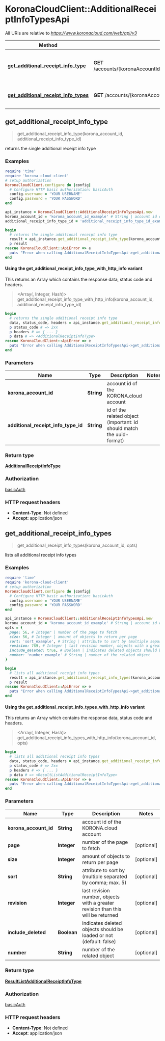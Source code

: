 # KoronaCloudClient::AdditionalReceiptInfoTypesApi

All URIs are relative to *https://www.koronacloud.com/web/api/v3*

| Method | HTTP request | Description |
| ------ | ------------ | ----------- |
| [**get_additional_receipt_info_type**](AdditionalReceiptInfoTypesApi.md#get_additional_receipt_info_type) | **GET** /accounts/{koronaAccountId}/additionalReceiptInfoTypes/{additionalReceiptInfoTypeId} | returns the single additional receipt info type |
| [**get_additional_receipt_info_types**](AdditionalReceiptInfoTypesApi.md#get_additional_receipt_info_types) | **GET** /accounts/{koronaAccountId}/additionalReceiptInfoTypes | lists all additional receipt info types |


## get_additional_receipt_info_type

> <AdditionalReceiptInfoType> get_additional_receipt_info_type(korona_account_id, additional_receipt_info_type_id)

returns the single additional receipt info type

### Examples

```ruby
require 'time'
require 'korona-cloud-client'
# setup authorization
KoronaCloudClient.configure do |config|
  # Configure HTTP basic authorization: basicAuth
  config.username = 'YOUR USERNAME'
  config.password = 'YOUR PASSWORD'
end

api_instance = KoronaCloudClient::AdditionalReceiptInfoTypesApi.new
korona_account_id = 'korona_account_id_example' # String | account id of the KORONA.cloud account
additional_receipt_info_type_id = 'additional_receipt_info_type_id_example' # String | id of the related object (important: id should match the uuid-format)

begin
  # returns the single additional receipt info type
  result = api_instance.get_additional_receipt_info_type(korona_account_id, additional_receipt_info_type_id)
  p result
rescue KoronaCloudClient::ApiError => e
  puts "Error when calling AdditionalReceiptInfoTypesApi->get_additional_receipt_info_type: #{e}"
end
```

#### Using the get_additional_receipt_info_type_with_http_info variant

This returns an Array which contains the response data, status code and headers.

> <Array(<AdditionalReceiptInfoType>, Integer, Hash)> get_additional_receipt_info_type_with_http_info(korona_account_id, additional_receipt_info_type_id)

```ruby
begin
  # returns the single additional receipt info type
  data, status_code, headers = api_instance.get_additional_receipt_info_type_with_http_info(korona_account_id, additional_receipt_info_type_id)
  p status_code # => 2xx
  p headers # => { ... }
  p data # => <AdditionalReceiptInfoType>
rescue KoronaCloudClient::ApiError => e
  puts "Error when calling AdditionalReceiptInfoTypesApi->get_additional_receipt_info_type_with_http_info: #{e}"
end
```

### Parameters

| Name | Type | Description | Notes |
| ---- | ---- | ----------- | ----- |
| **korona_account_id** | **String** | account id of the KORONA.cloud account |  |
| **additional_receipt_info_type_id** | **String** | id of the related object (important: id should match the uuid-format) |  |

### Return type

[**AdditionalReceiptInfoType**](AdditionalReceiptInfoType.md)

### Authorization

[basicAuth](../README.md#basicAuth)

### HTTP request headers

- **Content-Type**: Not defined
- **Accept**: application/json


## get_additional_receipt_info_types

> <ResultListAdditionalReceiptInfoType> get_additional_receipt_info_types(korona_account_id, opts)

lists all additional receipt info types

### Examples

```ruby
require 'time'
require 'korona-cloud-client'
# setup authorization
KoronaCloudClient.configure do |config|
  # Configure HTTP basic authorization: basicAuth
  config.username = 'YOUR USERNAME'
  config.password = 'YOUR PASSWORD'
end

api_instance = KoronaCloudClient::AdditionalReceiptInfoTypesApi.new
korona_account_id = 'korona_account_id_example' # String | account id of the KORONA.cloud account
opts = {
  page: 56, # Integer | number of the page to fetch
  size: 56, # Integer | amount of objects to return per page
  sort: 'sort_example', # String | attribute to sort by (multiple separated by comma; max. 5)
  revision: 789, # Integer | last revision number, objects with a greater revision than this will be returned
  include_deleted: true, # Boolean | indicates deleted objects should be loaded or not (default: false)
  number: 'number_example' # String | number of the related object
}

begin
  # lists all additional receipt info types
  result = api_instance.get_additional_receipt_info_types(korona_account_id, opts)
  p result
rescue KoronaCloudClient::ApiError => e
  puts "Error when calling AdditionalReceiptInfoTypesApi->get_additional_receipt_info_types: #{e}"
end
```

#### Using the get_additional_receipt_info_types_with_http_info variant

This returns an Array which contains the response data, status code and headers.

> <Array(<ResultListAdditionalReceiptInfoType>, Integer, Hash)> get_additional_receipt_info_types_with_http_info(korona_account_id, opts)

```ruby
begin
  # lists all additional receipt info types
  data, status_code, headers = api_instance.get_additional_receipt_info_types_with_http_info(korona_account_id, opts)
  p status_code # => 2xx
  p headers # => { ... }
  p data # => <ResultListAdditionalReceiptInfoType>
rescue KoronaCloudClient::ApiError => e
  puts "Error when calling AdditionalReceiptInfoTypesApi->get_additional_receipt_info_types_with_http_info: #{e}"
end
```

### Parameters

| Name | Type | Description | Notes |
| ---- | ---- | ----------- | ----- |
| **korona_account_id** | **String** | account id of the KORONA.cloud account |  |
| **page** | **Integer** | number of the page to fetch | [optional] |
| **size** | **Integer** | amount of objects to return per page | [optional] |
| **sort** | **String** | attribute to sort by (multiple separated by comma; max. 5) | [optional] |
| **revision** | **Integer** | last revision number, objects with a greater revision than this will be returned | [optional] |
| **include_deleted** | **Boolean** | indicates deleted objects should be loaded or not (default: false) | [optional] |
| **number** | **String** | number of the related object | [optional] |

### Return type

[**ResultListAdditionalReceiptInfoType**](ResultListAdditionalReceiptInfoType.md)

### Authorization

[basicAuth](../README.md#basicAuth)

### HTTP request headers

- **Content-Type**: Not defined
- **Accept**: application/json

